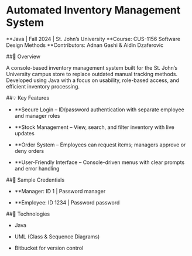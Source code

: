 # Automated Inventory Management System
**Java | Fall 2024 | St. John’s University
**Course: CUS-1156 Software Design Methods
**Contributors: Adnan Gashi & Aidin Dzaferovic

##📌 Overview

A console-based inventory management system built for the St. John’s University campus store to replace outdated manual tracking methods. Developed using Java with a focus on usability, role-based access, and efficient inventory processing.

##💡 Key Features

- **Secure Login – ID/password authentication with separate employee and manager roles

- **Stock Management – View, search, and filter inventory with live updates

- **Order System – Employees can request items; managers approve or deny orders

- **User-Friendly Interface – Console-driven menus with clear prompts and error handling

##🔐 Sample Credentials

- **Manager: ID 1 | Password manager

- **Employee: ID 1234 | Password password

##🧰 Technologies

- Java

- UML (Class & Sequence Diagrams)

- Bitbucket for version control

